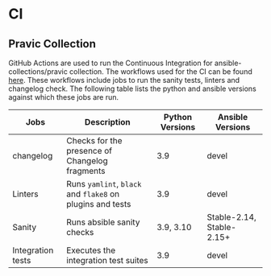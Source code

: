 # CI

##  Pravic Collection

GitHub Actions are used to run the Continuous Integration for ansible-collections/pravic collection. The workflows used for the CI can be found [here](https://github.com/ansible-collections/pravic/tree/main/.github/workflows). These workflows include jobs to run the sanity tests, linters and changelog check. The following table lists the python and ansible versions against which these jobs are run.

| Jobs | Description | Python Versions | Ansible Versions |
| ------ |-------| ------ | -----------|
| changelog |Checks for the presence of Changelog fragments | 3.9 | devel |
| Linters | Runs `yamlint`, `black` and `flake8` on plugins and tests | 3.9 | devel |
| Sanity | Runs absible sanity checks | 3.9, 3.10 | Stable-2.14, Stable-2.15+ |
| Integration tests | Executes the integration test suites| 3.9 | devel |
